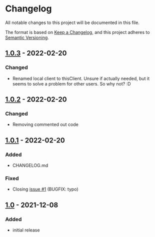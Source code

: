 # Changelog
All notable changes to this project will be documented in this file.

The format is based on [Keep a Changelog](https://keepachangelog.com/en/1.0.0/),
and this project adheres to [Semantic Versioning](https://semver.org/spec/).

## [1.0.3] - 2022-02-20

### Changed
- Renamed local client to thisClient. Unsure if actually needed, but it seems to solve a problem for other users. So why not? :D

## [1.0.2] - 2022-02-20

### Changed
- Removing commented out code

## [1.0.1] - 2022-02-20

### Added
- CHANGELOG.md

### Fixed
- Closing [issue #1](https://github.com/My-KWin-Scripts/selective-virtual-desktops/issues/1) (BUGFIX: typo)

## [1.0] - 2021-12-08

### Added
- initial release


[Unreleased]: https://github.com/Unraid-kernel-module/unraid-driver/compare/3.0.0-0.0.1+naked-module...development

[1.0]: https://github.com/My-KWin-Scripts/selective-virtual-desktops/tree/1.0

[1.0.1]: https://github.com/My-KWin-Scripts/selective-virtual-desktops/compare/1.0...1.0.1

[1.0.2]: https://github.com/My-KWin-Scripts/selective-virtual-desktops/compare/1.0.1...1.0.2

[1.0.3]: https://github.com/My-KWin-Scripts/selective-virtual-desktops/compare/1.0.2...1.0.3

